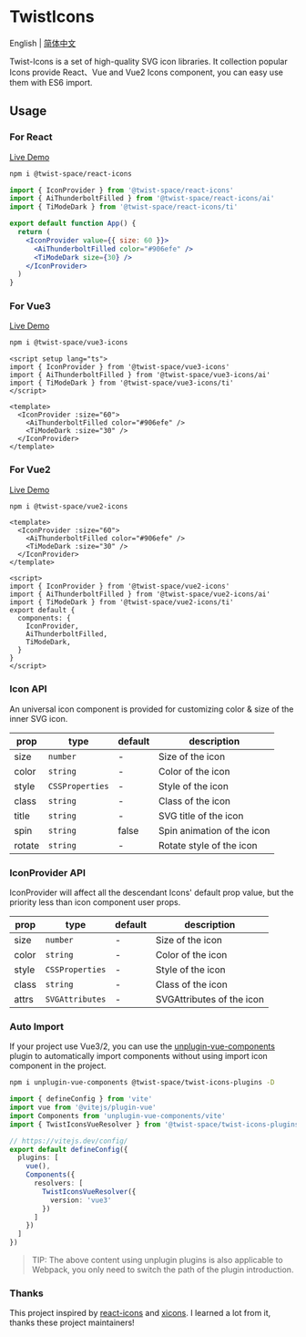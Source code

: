 # TwistIcons
English | [简体中文](README.zh.md)

Twist-Icons is a set of high-quality SVG icon libraries. It collection popular Icons provide React、Vue and Vue2 Icons component, you can easy use them with ES6 import.

## Usage

### For React
[Live Demo](https://stackblitz.com/edit/vitejs-vite-ewd62r?file=src%2FApp.tsx)

```bash
npm i @twist-space/react-icons
```


```jsx
import { IconProvider } from '@twist-space/react-icons'
import { AiThunderboltFilled } from '@twist-space/react-icons/ai'
import { TiModeDark } from '@twist-space/react-icons/ti'

export default function App() {
  return (
    <IconProvider value={{ size: 60 }}>
      <AiThunderboltFilled color="#906efe" />
      <TiModeDark size={30} />
    </IconProvider>
  )
}
```

### For Vue3
[Live Demo](https://stackblitz.com/edit/vitejs-vite-zdrkec?file=src%2FApp.vue)

```bash
npm i @twist-space/vue3-icons
```


```vue
<script setup lang="ts">
import { IconProvider } from '@twist-space/vue3-icons'
import { AiThunderboltFilled } from '@twist-space/vue3-icons/ai'
import { TiModeDark } from '@twist-space/vue3-icons/ti'
</script>

<template>
  <IconProvider :size="60">
    <AiThunderboltFilled color="#906efe" />
    <TiModeDark :size="30" />
  </IconProvider>
</template>
```

### For Vue2
[Live Demo](https://stackblitz.com/edit/vite-vue2-wjkj4-rkkun1?file=src%2FApp.vue)

```bash
npm i @twist-space/vue2-icons
```

```vue
<template>
  <IconProvider :size="60">
    <AiThunderboltFilled color="#906efe" />
    <TiModeDark :size="30" />
  </IconProvider>
</template>

<script>
import { IconProvider } from '@twist-space/vue2-icons'
import { AiThunderboltFilled } from '@twist-space/vue2-icons/ai'
import { TiModeDark } from '@twist-space/vue2-icons/ti'
export default {
  components: {
    IconProvider,
    AiThunderboltFilled,
    TiModeDark,
  }
}
</script>
```

### Icon API

An universal icon component is provided for customizing color & size of the inner SVG icon.

| prop  | type               | default | description            |
| ----- | ------------------ | ------- | ---------------------- |
| size  | `number`           | -       | Size of the icon       |
| color | `string`           | -       | Color of the icon      |
| style | `CSSProperties`    | -       | Style of the icon      |
| class | `string`           | -       | Class of the icon      |
| title | `string`           | -       | SVG title of the icon  |
| spin  | `string`           | false   | Spin animation of the icon |
| rotate| `string`           | -       | Rotate style of the icon |

### IconProvider API

IconProvider will affect all the descendant Icons' default prop value, but the priority less than icon component user props.

| prop  | type               | default | description            |
| ----- | ------------------ | ------- | ---------------------- |
| size  | `number`           | -       | Size of the icon       |
| color | `string`           | -       | Color of the icon      |
| style | `CSSProperties`    | -       | Style of the icon      |
| class | `string`           | -       | Class of the icon      |
| attrs | `SVGAttributes`    | -       | SVGAttributes of the icon |

### Auto Import
If your project use Vue3/2, you can use the [unplugin-vue-components](https://github.com/unplugin/unplugin-vue-components) plugin to automatically import components without using import icon component in the project.

```bash
npm i unplugin-vue-components @twist-space/twist-icons-plugins -D
```

```typescript
import { defineConfig } from 'vite'
import vue from '@vitejs/plugin-vue'
import Components from 'unplugin-vue-components/vite'
import { TwistIconsVueResolver } from '@twist-space/twist-icons-plugins'

// https://vitejs.dev/config/
export default defineConfig({
  plugins: [
    vue(),
    Components({
      resolvers: [
        TwistIconsVueResolver({
          version: 'vue3'
        })
      ]
    })
  ]
})
```

> TIP: The above content using unplugin plugins is also applicable to Webpack, you only need to switch the path of the plugin introduction.

### Thanks

This project inspired by [react-icons](https://github.com/react-icons/react-icons) and [xicons](https://github.com/07akioni/xicons). I learned a lot from it, thanks these project maintainers!